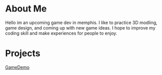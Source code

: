 # About Me
Hello im an upcoming game dev in memphis. I like to practice 3D modling, game design, and coming up with new game ideas. I hope to improve my coding skill and make experiences for people to enjoy.

# Projects
[GameDemo](https://codemell.github.io/GameDemo/)
